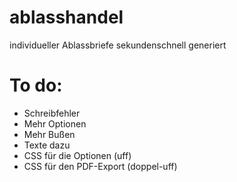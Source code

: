 # ablasshandel
individueller Ablassbriefe sekundenschnell generiert

# To do:
- Schreibfehler
- Mehr Optionen
- Mehr Bußen
- Texte dazu
- CSS für die Optionen (uff)
- CSS für den PDF-Export (doppel-uff)
